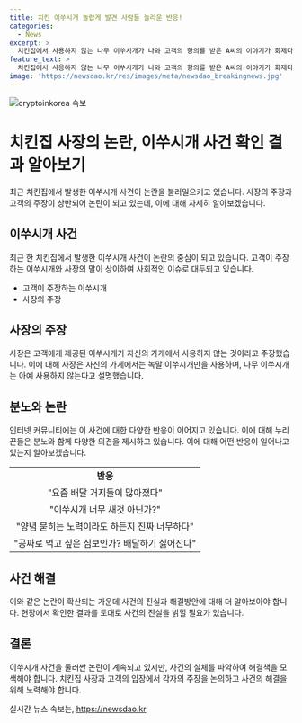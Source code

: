 ```yaml
---
title: 치킨 이쑤시개 놀랍게 발견 사람들 놀라운 반응!
categories:
  - News
excerpt: >
  치킨집에서 사용하지 않는 나무 이쑤시개가 나와 고객의 항의를 받은 A씨의 이야기가 화제다. A씨는 이쑤시개가 음식 속에서 나왔다며 황당했고, 회수한 음식을 검토해도 깨끗한 상태였다고 전했다. 노력한 양념이 전혀 묻어 있지 않았다는데 대한 누리꾼들의 분노가 이어졌다. A씨의 사연으로 인해 배달음식에 대한 고객들의 불신이 커지고 있다. #치킨 #이쑤시개 #불신 #배달음식 #고객분노
feature_text: >
  치킨집에서 사용하지 않는 나무 이쑤시개가 나와 고객의 항의를 받은 A씨의 이야기가 화제다. A씨는 이쑤시개가 음식 속에서 나왔다며 황당했고, 회수한 음식을 검토해도 깨끗한 상태였다고 전했다. 노력한 양념이 전혀 묻어 있지 않았다는데 대한 누리꾼들의 분노가 이어졌다. A씨의 사연으로 인해 배달음식에 대한 고객들의 불신이 커지고 있다. #치킨 #이쑤시개 #불신 #배달음식 #고객분노
image: 'https://newsdao.kr/res/images/meta/newsdao_breakingnews.jpg'
---
```


<p><img src="https://newsdao.kr/res/images/meta/newsdao_breakingnews.jpg" alt="cryptoinkorea 속보" /></p>

<h1>치킨집 사장의 논란, 이쑤시개 사건 확인 결과 알아보기</h1>

<p data-ke-size="size16">최근 치킨집에서 발생한 이쑤시개 사건이 논란을 불러일으키고 있습니다. 사장의 주장과 고객의 주장이 상반되어 논란이 되고 있는데, 이에 대해 자세히 알아보겠습니다.</p>

<h2 data-ke-size="size26">이쑤시개 사건</h2>

<p data-ke-size="size16">최근 한 치킨집에서 발생한 이쑤시개 사건이 논란의 중심이 되고 있습니다. 고객이 주장하는 이쑤시개와 사장의 말이 상이하여 사회적인 이슈로 대두되고 있습니다.</p>

<ul>
<li>고객이 주장하는 이쑤시개</li>
<li>사장의 주장</li>
</ul>

<h2 data-ke-size="size26">사장의 주장</h2>

<p data-ke-size="size16">사장은 고객에게 제공된 이쑤시개가 자신의 가게에서 사용하지 않는 것이라고 주장했습니다. 이에 대해 사장은 자신의 가게에서는 녹말 이쑤시개만을 사용하며, 나무 이쑤시개는 아예 사용하지 않는다고 설명했습니다.</p>

<h2 data-ke-size="size26">분노와 논란</h2>

<p data-ke-size="size16">인터넷 커뮤니티에는 이 사건에 대한 다양한 반응이 이어지고 있습니다. 이에 대해 누리꾼들은 분노와 함께 다양한 의견을 제시하고 있습니다. 이에 대해 어떤 반응이 일어나고 있는지 알아보겠습니다.</p>

<table>
  <tr>
    <td style="text-align: center; height: 17px;"><b>반응</b></td>
  </tr>
  <tr>
    <td style="text-align: center; height: 17px;">"요즘 배달 거지들이 많아졌다"</td>
  </tr>
  <tr>
    <td style="text-align: center; height: 17px;">"이쑤시개 너무 새것 아닌가?"</td>
  </tr>
  <tr>
    <td style="text-align: center; height: 17px;">"양념 묻히는 노력이라도 하든지 진짜 너무하다"</td>
  </tr>
  <tr>
    <td style="text-align: center; height: 17px;">"공짜로 먹고 싶은 심보인가? 배달하기 싫어진다"</td>
  </tr>
</table>

<h2 data-ke-size="size26">사건 해결</h2>

<p data-ke-size="size16">이와 같은 논란이 확산되는 가운데 사건의 진실과 해결방안에 대해 더 알아보아야 합니다. 현장에서 확인한 결과를 토대로 사건의 진실을 밝힐 필요가 있습니다.</p>

<h2 data-ke-size="size26">결론</h2>

<p data-ke-size="size16">이쑤시개 사건을 둘러싼 논란이 계속되고 있지만, 사건의 실체를 파악하여 해결책을 모색해야 합니다. 치킨집 사장과 고객의 입장에서 각자의 주장을 논의하고 사건의 해결을 위해 노력해야 합니다.</p>
실시간 뉴스 속보는, <a href="https://newsdao.kr" rel="dofollow">https://newsdao.kr</a>


